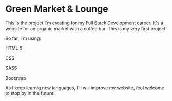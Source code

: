# Green Market & Lounge

This is the project I´m creating for my Full Stack Development career.
It´s a website for an organic market with a coffee bar. This is my very first project!

So far, I´m using:

HTML 5

CSS

SASS

Bootstrap

As I keep learnig new languages, I´ll will improve my website, feel welcome to stop by in the future!




